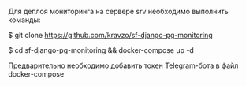 Для деплоя мониторинга на сервере srv необходимо выполнить команды:

$ git clone https://github.com/kravzo/sf-django-pg-monitoring

$ cd sf-django-pg-monitoring && docker-compose up -d

Предварительно необходимо добавить токен Telegram-бота в файл docker-compose
